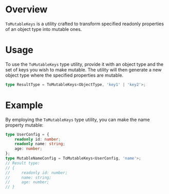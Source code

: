 # Overview
`ToMutableKeys` is a utility crafted to transform specified readonly properties of an object type into mutable ones.

# Usage
To use the `ToMutableKeys` type utility, provide it with an object type and the set of keys you wish to make mutable. The utility will then generate a new object type where the specified properties are mutable.
```typescript
type ResultType = ToMutableKeys<ObjectType, 'key1' | 'key2'>;
```

# Example
By employing the `ToMutableKeys` type utility, you can make the name property mutable:
```typescript
type UserConfig = {
    readonly id: number;
    readonly name: string;
    age: number;
};
type MutableNameConfig = ToMutableKeys<UserConfig, 'name'>;
// Result type: 
// {
//     readonly id: number;
//     name: string;
//     age: number;
// }
```
